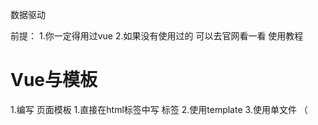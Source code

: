 数据驱动

前提：
1.你一定得用过vue
2.如果没有使用过的 可以去官网看一看 使用教程

# Vue与模板
1.编写 页面模板
  1.直接在html标签中写 标签
  2.使用template
  3.使用单文件 （<template />）
2.创建vue的实例
  1.在Vue的构造函数中提供：data,methods,computed,watcher,props,...
3.将Vue挂载到页面中 （mount）  








# 数据驱动模型

Vue的执行流程
1.获得模板：模板中有“坑”
2.利用Vue构造函数中所提供的数据来“填坑”，得到可以在页面中显示的“标签”了
3.将标签替换页面中原来有坑的标签

Vue 利用 我们提供的数据 和 页面中 模板生成了一个新的html标签（node元素）
替换到了页面 中放置模板的位置







# 简单的模板渲染







# 虚拟DOM
# 目标：
1.怎么将真正的DOM转换为虚拟DOM
2.怎么将虚拟DOM转换为真正的DOM
思路与深拷贝类似

# 概念
1.柯里化：
  一个函数原本有多个参数，之传入**一个**参数，生成一个新函数，由新函数接收剩下的参数来运行得到的结构。
2.偏函数：一个函数原本有多个参数，之传入**一部分**参数，生成一个新函数，由新函数接收剩下的参数来运行得到的结构。
3.高阶函数：一个函数参数是个函数，该函数对参数这个函数进行加工，得到一个函数，这个加工用的函数就是高阶函数


# 为什么要使用柯里化？为了提升性能，使用柯里化可以缓存一部分能力
使用两个案例来说明
1.判断元素
2.虚拟DOM 的render方法

# 1.判断元素
Vue 本质上是使用HTML的字符串作为模板的，将字符串的模板转换为AST,再转换为VNode
- 模板 -> AST
- AST  -> VNode
- VNode -> DOM
哪个阶段最消耗性能？
最消耗性能的是字符串解析（ 模板->AST ）

例子：let s = "1 + 2 * ( 3 + 4 * (5 + 6)) "
写一个程序，解析之个表达式，得到结果(一般化)
我们一般会将这个表达式转换为"波兰式"表达式，然后使用栈结构来运算

在Vue中每个标签可以是真正的HTML标签，也可以是自定义的组件
在Vue源码中其实将所有可以用的HTML标签已经存起来了

# 假设这里只考虑几个标签

----js
let tags = 'div,p,a,img,ul,li'.split(',');
----

需要一个函数，判断一个标签名是否为内置的标签
----js
function isHTMLTag(tagName){
  tagName = tagName.toLowerCase();
  <!-- for(let i=0;i<tags.lenght;i++){
    if(tagName === tags[i]) return true;
  } -->
  if(tags.indexOf(tagName)>-1) return true;
  return false;
}
----

模板是任意编写的，可以写的很简单，也可以写的很复杂，indexOf内部也是要循环的
如果有6种内置标签，而模板中有10个标签需要判断，那么就需要执行60次循环

# 2.虚拟DOM的render方法

思考：vue项目**模板转换为抽象语法树**需要执行几次？
- 页面一开始加载需要渲染
- 每个属性（响应性）数据发生变化的时候要渲染
- watch,computed等等

我们昨天写的代码，每次需要渲染的时候，模板就会被解析一次（注意，这里我们简化了解析方法）


模板不变，AST就不会变，因为AST是模板生成的
render的作用是将虚拟DOM转换为真正的DOM加到页面中
- 虚拟DOM可以降级理解为AST
- 一个项目运行的时候，模板是不会变的，就表示AST是不会变的
我们可以将代码进行优化，将虚拟DOM缓存起来，然后生成一个函数，函数只需要传入数据就可以得到真正的DOM

# 凡是解析都会涉及到AST


# 问题
- 没明白柯里化怎么就只要循环一次。
  **缓存一部分行为**

- mountComponent 这个函数里面的内容，没太理解


makeMap (['div','p'])需要遍历这个数据 生成 键值对
---
最开始生成set的时候需要去遍历（只需要遍历一次）
let set = {
  div:true,
  p:true
}

做判断的时候是不需要去遍历的
set['div'] //true 内置标签
set['navigtor'] //!!undefined -> false
---

但是如果是使用的函数，每次都需要循环遍历判断是不是数组中的

# 响应式原理
- 我们在使用Vue的时候，赋值属性，获得属性都是直接使用的Vue实例
- 我们在设置属性值的时候，页面的数据更新

---js
Object.defineProperty(对象，'属性名',{
  writeable:
  configable:
  enumerable: 控制属性是否可枚举 for...in循环
  set(){}  赋值触发
  get(){}  取值触发
  value  用到get和set后，value就不用考虑了
})
---

# 实际开发中对象一般是有多级
---js
let o = {
  list:[
    {}
  ],
  ads:[
    {}
  ],
  user:{

  }
}
---
怎么处理呢？ 递归


对于对象可以使用递归来响应式化，但是数组我们也需要处理
-push
-pop
-shift
-unshift
-reverse
-sort
-splice

要做什么事情？
1.在改变数组数据的时候，要发出通知
  1.vue2中的缺陷，数组发生变化，设置length没法通知(vue3中使用Proxy语法，ES6的语法解决了这个问题)
2.加入的元素应该变成响应式的  

技巧：如果一个函数已经定义了，但是我们需要扩展其功能，我们一般的处理办法：
1.使用一个临时的函数名存储函数
2.重新定义原来的函数
3.定义扩展的功能
4.调用临时的那个函数

扩展数组的Push和pop怎么处理呢？
- 直接修改prototype **不行**
- 修改要进行响应式化的数组的原型(__proto__)


已经将对象改成响应式的了，如果直接给对象赋值另一个对象，那么就不是响应式的了，怎么办？


# 发布订阅模式
任务：
- 作业
- 代理方法(app.name,app._data.name)
- 事件模型(node:event模块)
-vue中observer与watcher和Dep


# 代理方法
就是要将app._data中的成员给映射到app上

由于需要在更新数据的时候，更新页面的内容
所以app._data访问的成员与app访问的成员应该是同一个成员

由于app._data已经是响应式的对象了，所以只需要让app访问的成员去访问app._data的对应成员就可以了。

例如：
```js
app.name 转换为 app._data.name
app.xxx 转换为 app._data.xxx
```

target相当于app,
src相当于app._data,
prop相当于name,
引入了一个函数proxy( target, src , prop )，将target的操作给映射到src.prop上
这里是因为当时没有`proxy`语法(es6)

我们之前处理的rectify方法已经不行了，我们需要一个新的方法来处理。
提供一个Observer的方法，在方法中对属性进行处理
可以将这个方法封装到initData方法中

# 解释proxy
```js
// vue设计，不希望访问 _ 开头的数据
// vue中有一个潜规则：
// _ 开头的数据是私有数据
// $ 开头的是只读数据

app.name
// 将 对_data.xxx的访问交给了实例
// 重点： 访问app.xxx就是在访问app._data.xxx
```

假设：
```js
var o1 = { name: '张三' };
//要有一个对象o2, 在访问o2.name的时候想要访问的是o1.name
Object.defineProperty(o2,'name',{
  get(){
    return o1.name;
  }
})
```

现在：访问app.name就是在访问app._data.name
```js
  Object.defineProperty(app,'name',{
    get(){
      return app._data.name;
    },
    set(newValue){
      app._data.name = newValue;
    }
  });
```

将属性的操作转换为参数
```js
function proxy(target,key){
  Object.defineProperty(target,key,{
    get(){
      return target._data[key];
    },
    set(newValue){
      target._data[key] = newValue;
    }
  })
}
```

在vue中不仅仅是只有data属性，properties等等都会挂载到vue实例上
```js
function proxy(target,prop,key){
  Object.defineProperty(target,prop,key,{
    get(){
      return target[prop][key];
    },
    set(newValue){
      target[prop][key] = newValue;
    }
  })
}

//如果把_data的成员映射到实例上
proxy(实例,'_data',属性名);

//如果把properties的成员映射到实例上
proxy(实例,'properties',属性名);
```

# 发布订阅模式
目标：解耦，让各个模块之间没有紧密的联系

现在的处理办法是　属性在更新的时候调用mountComponent方法

问题：mountComponent更新的是什么？（现在）全部的页面->当前虚拟DOM对应的页面DOM，和真正的vue背道而驰

在vue中，整个的更新是按照组件为单位进行**判断**，以节点为单位进行更新

- 如果代码中没有自定义组件，那么在比较算法的时候，我们会将全部的模板　对应的虚拟DOM进行比较
- 如果代码中含有自定义组件，那么在比较算法的时候，就会判断更新的是哪一些组件中的属性，只会判断更新数据的组件，其它组件不会更新。

复杂的页面是有很多组件构成的，每一个属性要更新的时候都要去调用更新的方法？

**目标，如果修改了什么属性，就尽可能只更新这些属性对应的页面DOM**
这样就一定不能将更新的代码写死。

例子：预售
可能一个东西没有现货，告诉老板，如果东西到了就告诉我。

老板就是发布者
订阅什么东西作为中间媒介
我就是订阅者

使用代码的结构来描述：
1.老板提供一个账簿(数组)
2.我可以根据需求订阅我的商品(老板要记录下来，谁定了什么东西，在数组中存储某些东西)
3.等待，可以做其它的事情
4.当货品来到的时候，老板就查看账簿，挨个打电话(遍历数组，取出数组的元素来使用)

实际上就是事件模型
1.有一个event对象
2.on,off,emit方法

实现事件模型，思考怎么用？
1.event是一个全局对象
2.event.on('事件名',处理函数),订阅事件
　1.事件可以连续订阅
　2.可以移除:event.off()
  　1.移除所有
  　2.移除某一个类型的事件
  　3.移除某一个类型的某一个处理函数
  3.写别的代码
  4.event.emit('事件名',参数)，先前注册的事件处理函数就会依次调用

  原因：
  1.描述发布订阅模式
  2.后面会使用到事件

  发布订阅模式（形式不局限于函数，形式可以是对象等）：
  1.中间的**全局的容器**，用来**存储**可以被触发(刷新页面)的东西（函数，对象）
  2.需要一个方法，可以往容器中**传入**东西（函数，对象）　
  3.需要一个方法，可以将容器中的东西取出来**使用**，（函数调用，对象的方法调用）


  Vue模型
  页面中的变更(diff)是一组件单位
  - 如果页面中只有一个组件(vue实例)，不会有性能损失
  - 但是如果页面中有多个组件(多watcher的一种情况)，第一次会有多个组件的watcher存入到全局watcher中
  - 如果修改了局部的数据(例如其中一个组件的数据)，
    表示只会对该组件进行diff算法，也就是说只会生成该组件的AST,
    只会访问该组件的watcher,
    也就表示再次往全局存储的只有该组件的watcher
  - 页面更新的时候也就只需要更新一部分

  #　改写observe函数
  - 无法处理数组
  - 响应式无法在中间集成watcher处理
  - 我们实现的reactify,需要和实例紧紧的绑定在一起，分离(解耦)

  # 引入watcher